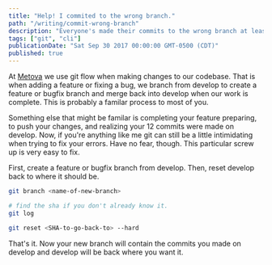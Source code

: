 ```yaml
---
title: "Help! I commited to the wrong branch."
path: "/writing/commit-wrong-branch"
description: "Everyone's made their commits to the wrong branch at least once. Here is a simple fix."
tags: ["git", "cli"]
publicationDate: "Sat Sep 30 2017 00:00:00 GMT-0500 (CDT)"
published: true
---
```


At [Metova](https://metova.com) we use git flow when making changes to our codebase.
That is when adding a feature or fixing a bug, we branch from develop to create a feature or bugfix branch and merge back into develop when our work is complete.
This is probably a familar process to most of you.

Something else that might be familar is completing your feature preparing, to push your changes, and realizing your 12 commits were made on develop.
Now, if you're anything like me git can still be a little intimidating when trying to fix your errors.
Have no fear, though. This particular screw up is very easy to fix.

First, create a feature or bugfix branch from develop. Then, reset develop back to where it should be.

```bash
git branch <name-of-new-branch>

# find the sha if you don't already know it.
git log

git reset <SHA-to-go-back-to> --hard
```

That's it. Now your new branch will contain the commits you made on develop and develop will be back where you want it.

